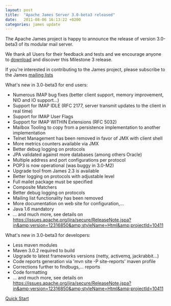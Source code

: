 ```yaml
---
layout: post
title:  "Apache James Server 3.0-beta3 released"
date:   2011-08-06 16:13:22 +0200
categories: james update
---
```


The Apache James project is happy to announce the release of version 3.0-beta3 of its modular mail server.

We thank all Users for their feedback and tests and we encourage anyone to
[download][download] and discover this Milestone 3 release.

If you're interested in contributing to the James project, please subscribe to the James
[mailing lists][lists]


What's new in 3.0-beta3 for end users:

  - Numerous IMAP bug fixes (better client support, memory improvement, NIO and IO support...)
  - Support for IMAP IDLE (RFC 2177, server transmit updates to the client in real time)
  - Support for IMAP User Flags
  - Support for IMAP WITHIN Extensions (RFC 5032)
  - Mailbox Tooling to copy from a persistence implementation to another implementation
  - Telnet Management has been removed in favor of JMX with client shell
  - More metrics counters available via JMX
  - Better debug logging on protocols
  - JPA validated against more databases (among others Oracle)
  - Multiple address and port configurations per protocol
  - POP3 is now operational (was buggy in 3.0-M2)
  - Upgrade tool from James 2.3 is available
  - Better logging on protocols with adjustable level
  - Full mailet package must be specified
  - Composite Matchers
  - Better debug logging on protocols
  - Mailing list functionality has been removed
  - More documentation on web site for configuration,...
  - Java 1.6 mandatory
  - ... and much more, see details on https://issues.apache.org/jira/secure/ReleaseNote.jspa?in&amp;version=12316850&amp;styleName=Html&amp;projectId=10411

What's new in 3.0-beta3 for developers:

  - Less maven modules
  - Maven 3.0.2 required to build
  - Upgrade to latest frameworks versions (netty, activemq, jackrabbit...)
  - Code reports generation via 'mvn site -P site-reports' maven profile
  - Corrections further to findbugs,... reports
  - Code formatting
  - ... and much more, see details on https://issues.apache.org/jira/secure/ReleaseNote.jspa?in&amp;version=12316850&amp;styleName=Html&amp;projectId=10411

[Quick Start][quick]

[quick]: http://james.apache.org/server/3/quick-start.html
[lists]: http://james.apache.org/mail.html
[download]: http://james.apache.org/download.cgi#Apache_James_Server



